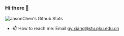 ### Hi there 👋


<!--
**JasonChen9/JasonChen9** is a ✨ _special_ ✨ repository because its `README.md` (this file) appears on your GitHub profile.

Here are some ideas to get you started:

- 🔭 I’m currently working on ...
- 🌱 I’m currently learning ...
- 👯 I’m looking to collaborate on ...
- 🤔 I’m looking for help with ...
- 💬 Ask me about ...
- 📫 How to reach me: ...
- 😄 Pronouns: ...
- ⚡ Fun fact: ...
-->
![JasonChen's Github Stats](https://github-readme-stats.vercel.app/api?username=JasonChen9&count_private=true&show_icons=true&theme=radical)

- 📫 How to reach me:  Email gy.xiang@stu.pku.edu.cn 
